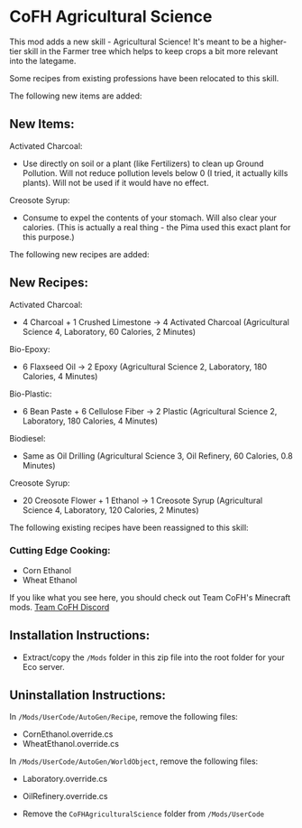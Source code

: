 # CoFH Agricultural Science

This mod adds a new skill - Agricultural Science! It's meant to be a higher-tier skill in the Farmer tree which helps to keep crops a bit more relevant into the lategame.

Some recipes from existing professions have been relocated to this skill.

The following new items are added:

## New Items:

Activated Charcoal:
- Use directly on soil or a plant (like Fertilizers) to clean up Ground Pollution. Will not reduce pollution levels below 0 (I tried, it actually kills plants). Will not be used if it would have no effect.

Creosote Syrup:
- Consume to expel the contents of your stomach. Will also clear your calories. (This is actually a real thing - the Pima used this exact plant for this purpose.)

The following new recipes are added:

## New Recipes:

Activated Charcoal:
- 4 Charcoal + 1 Crushed Limestone -> 4 Activated Charcoal (Agricultural Science 4, Laboratory, 60 Calories, 2 Minutes)

Bio-Epoxy:
- 6 Flaxseed Oil -> 2 Epoxy (Agricultural Science 2, Laboratory, 180 Calories, 4 Minutes)

Bio-Plastic:
- 6 Bean Paste + 6 Cellulose Fiber -> 2 Plastic (Agricultural Science 2, Laboratory, 180 Calories, 4 Minutes)

Biodiesel:
- Same as Oil Drilling (Agricultural Science 3, Oil Refinery, 60 Calories, 0.8 Minutes)

Creosote Syrup:
- 20 Creosote Flower + 1 Ethanol -> 1 Creosote Syrup (Agricultural Science 4, Laboratory, 120 Calories, 2 Minutes)

The following existing recipes have been reassigned to this skill:

### Cutting Edge Cooking:
- Corn Ethanol
- Wheat Ethanol

If you like what you see here, you should check out Team CoFH's Minecraft mods.
[Team CoFH Discord](https://discord.gg/uRKrnbH)

## Installation Instructions:

- Extract/copy the `/Mods` folder in this zip file into the root folder for your Eco server.

## Uninstallation Instructions:

In `/Mods/UserCode/AutoGen/Recipe`, remove the following files:
- CornEthanol.override.cs
- WheatEthanol.override.cs

In `/Mods/UserCode/AutoGen/WorldObject`, remove the following files:
- Laboratory.override.cs
- OilRefinery.override.cs

- Remove the `CoFHAgriculturalScience` folder from `/Mods/UserCode`